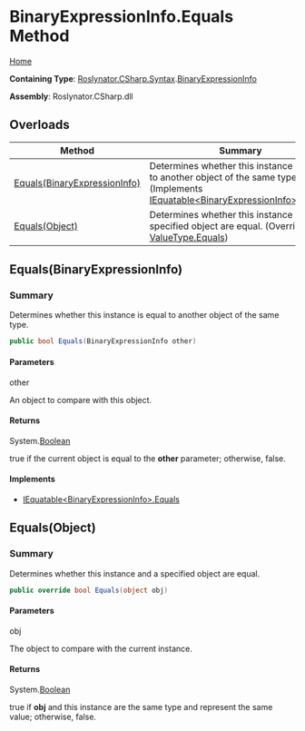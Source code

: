 # BinaryExpressionInfo\.Equals Method

[Home](../../../../../README.md)

**Containing Type**: [Roslynator.CSharp.Syntax](../../README.md)\.[BinaryExpressionInfo](../README.md)

**Assembly**: Roslynator\.CSharp\.dll

## Overloads

| Method | Summary |
| ------ | ------- |
| [Equals(BinaryExpressionInfo)](#Roslynator_CSharp_Syntax_BinaryExpressionInfo_Equals_Roslynator_CSharp_Syntax_BinaryExpressionInfo_) | Determines whether this instance is equal to another object of the same type\. \(Implements [IEquatable\<BinaryExpressionInfo>.Equals](https://docs.microsoft.com/en-us/dotnet/api/system.iequatable-1.equals)\) |
| [Equals(Object)](#Roslynator_CSharp_Syntax_BinaryExpressionInfo_Equals_System_Object_) | Determines whether this instance and a specified object are equal\. \(Overrides [ValueType.Equals](https://docs.microsoft.com/en-us/dotnet/api/system.valuetype.equals)\) |

## Equals\(BinaryExpressionInfo\)<a name="Roslynator_CSharp_Syntax_BinaryExpressionInfo_Equals_Roslynator_CSharp_Syntax_BinaryExpressionInfo_"></a>

### Summary

Determines whether this instance is equal to another object of the same type\.

```csharp
public bool Equals(BinaryExpressionInfo other)
```

#### Parameters

other

An object to compare with this object\.

#### Returns

System\.[Boolean](https://docs.microsoft.com/en-us/dotnet/api/system.boolean)

true if the current object is equal to the **other** parameter; otherwise, false\.

#### Implements

* [IEquatable\<BinaryExpressionInfo>.Equals](https://docs.microsoft.com/en-us/dotnet/api/system.iequatable-1.equals)

## Equals\(Object\)<a name="Roslynator_CSharp_Syntax_BinaryExpressionInfo_Equals_System_Object_"></a>

### Summary

Determines whether this instance and a specified object are equal\.

```csharp
public override bool Equals(object obj)
```

#### Parameters

obj

The object to compare with the current instance\. 

#### Returns

System\.[Boolean](https://docs.microsoft.com/en-us/dotnet/api/system.boolean)

true if **obj** and this instance are the same type and represent the same value; otherwise, false\. 